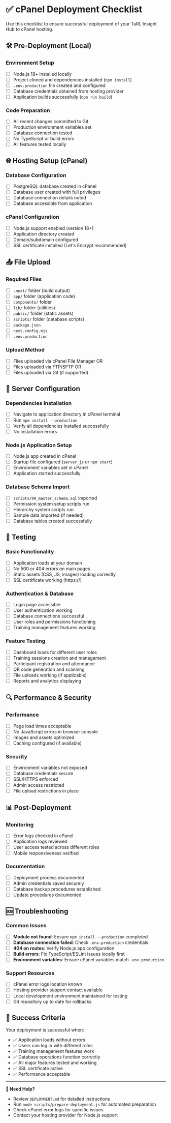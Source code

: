 # ✅ cPanel Deployment Checklist

Use this checklist to ensure successful deployment of your TaRL Insight Hub to cPanel hosting.

## 🛠️ Pre-Deployment (Local)

### Environment Setup
- [ ] Node.js 18+ installed locally
- [ ] Project cloned and dependencies installed (`npm install`)
- [ ] `.env.production` file created and configured
- [ ] Database credentials obtained from hosting provider
- [ ] Application builds successfully (`npm run build`)

### Code Preparation
- [ ] All recent changes committed to Git
- [ ] Production environment variables set
- [ ] Database connection tested
- [ ] No TypeScript or build errors
- [ ] All features tested locally

## 🌐 Hosting Setup (cPanel)

### Database Configuration
- [ ] PostgreSQL database created in cPanel
- [ ] Database user created with full privileges
- [ ] Database connection details noted
- [ ] Database accessible from application

### cPanel Configuration
- [ ] Node.js support enabled (version 18+)
- [ ] Application directory created
- [ ] Domain/subdomain configured
- [ ] SSL certificate installed (Let's Encrypt recommended)

## 📤 File Upload

### Required Files
- [ ] `.next/` folder (build output)
- [ ] `app/` folder (application code)
- [ ] `components/` folder
- [ ] `lib/` folder (utilities)
- [ ] `public/` folder (static assets)
- [ ] `scripts/` folder (database scripts)
- [ ] `package.json`
- [ ] `next.config.mjs`
- [ ] `.env.production`

### Upload Method
- [ ] Files uploaded via cPanel File Manager OR
- [ ] Files uploaded via FTP/SFTP OR
- [ ] Files uploaded via Git (if supported)

## 🔧 Server Configuration

### Dependencies Installation
- [ ] Navigate to application directory in cPanel terminal
- [ ] Run `npm install --production`
- [ ] Verify all dependencies installed successfully
- [ ] No installation errors

### Node.js Application Setup
- [ ] Node.js app created in cPanel
- [ ] Startup file configured (`server.js` or `npm start`)
- [ ] Environment variables set in cPanel
- [ ] Application started successfully

### Database Schema Import
- [ ] `scripts/99_master_schema.sql` imported
- [ ] Permission system setup scripts run
- [ ] Hierarchy system scripts run
- [ ] Sample data imported (if needed)
- [ ] Database tables created successfully

## 🧪 Testing

### Basic Functionality
- [ ] Application loads at your domain
- [ ] No 500 or 404 errors on main pages
- [ ] Static assets (CSS, JS, images) loading correctly
- [ ] SSL certificate working (https://)

### Authentication & Database
- [ ] Login page accessible
- [ ] User authentication working
- [ ] Database connections successful
- [ ] User roles and permissions functioning
- [ ] Training management features working

### Feature Testing
- [ ] Dashboard loads for different user roles
- [ ] Training sessions creation and management
- [ ] Participant registration and attendance
- [ ] QR code generation and scanning
- [ ] File uploads working (if applicable)
- [ ] Reports and analytics displaying

## 🔍 Performance & Security

### Performance
- [ ] Page load times acceptable
- [ ] No JavaScript errors in browser console
- [ ] Images and assets optimized
- [ ] Caching configured (if available)

### Security
- [ ] Environment variables not exposed
- [ ] Database credentials secure
- [ ] SSL/HTTPS enforced
- [ ] Admin access restricted
- [ ] File upload restrictions in place

## 📊 Post-Deployment

### Monitoring
- [ ] Error logs checked in cPanel
- [ ] Application logs reviewed
- [ ] User access tested across different roles
- [ ] Mobile responsiveness verified

### Documentation
- [ ] Deployment process documented
- [ ] Admin credentials saved securely
- [ ] Database backup procedures established
- [ ] Update procedures documented

## 🆘 Troubleshooting

### Common Issues
- [ ] **Module not found**: Ensure `npm install --production` completed
- [ ] **Database connection failed**: Check `.env.production` credentials
- [ ] **404 on routes**: Verify Node.js app configuration
- [ ] **Build errors**: Fix TypeScript/ESLint issues locally first
- [ ] **Environment variables**: Ensure cPanel variables match `.env.production`

### Support Resources
- [ ] cPanel error logs location known
- [ ] Hosting provider support contact available
- [ ] Local development environment maintained for testing
- [ ] Git repository up to date for rollbacks

## 🎯 Success Criteria

Your deployment is successful when:
- ✅ Application loads without errors
- ✅ Users can log in with different roles
- ✅ Training management features work
- ✅ Database operations function correctly
- ✅ All major features tested and working
- ✅ SSL certificate active
- ✅ Performance acceptable

---

**🔗 Need Help?**
- Review `DEPLOYMENT.md` for detailed instructions
- Run `node scripts/prepare-deployment.js` for automated preparation
- Check cPanel error logs for specific issues
- Contact your hosting provider for Node.js support
